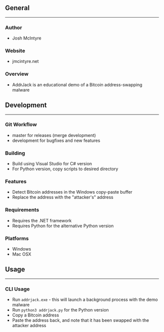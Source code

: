 ## General
____________

### Author
* Josh McIntyre

### Website
* jmcintyre.net

### Overview
* AddrJack is an educational demo of a Bitcoin address-swapping malware

## Development
________________

### Git Workflow
* master for releases (merge development)
* development for bugfixes and new features

### Building
* Build using Visual Studio for C# version
* For Python version, copy scripts to desired directory

### Features
* Detect Bitcoin addresses in the Windows copy-paste buffer
* Replace the address with the "attacker's" address

### Requirements
* Requires the .NET framework
* Requires Python for the alternative Python version

### Platforms
* Windows
* Mac OSX

## Usage
____________

### CLI Usage
* Run `addrjack.exe` - this will launch a background process with the demo malware
* Run `python3 addrjack.py` for the Python version
* Copy a Bitcoin address
* Paste the address back, and note that it has been swapped with the attacker address
